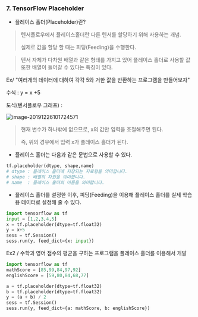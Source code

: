 ### 7. TensorFlow Placeholder

- 플레이스 홀더(Placeholder)란?

> 텐서플로우에서 플레이스홀더란 다른 텐서를 할당하기 위해 사용하는 개념.
>
> 실제로 값을 할당 할 때는 피딩(Feeding)을 수행한다. 

> 텐서 자체가 다차원 배열과 같은 형태를 가지고 있어 플레이스 홀더로 사용할 값 또한 배열이 들어갈 수 있다는 특징이 있다.

Ex/ "여러개의 데이터에 대하여 각각 5와 거한 값을 반환하는 프로그램을 만들어보자"

수식 : y = x +5 

도식(텐서플로우 그래프) : 

![image-20191226101724571](C:\Users\student\Desktop\TIL\TIL\image\image-20191226101724571.png)

> 현재 변수가 하나밖에 없으므로, x의 값만 입력을 조절해주면 된다. 
>
> 즉, 위의 경우에서 입력 x가 플레이스 홀더가 된다. 

- 플레이스 홀더는 다음과 같은 문법으로 사용할 수 있다. 

```python
tf.placeholder(dtype, shape,name)
# dtype : 플레이스 홀더에 저장되는 자료형을 의미합니다. 
# shape : 배열의 차원을 의미합니다. 
# name 	: 플레이스 홀더의 이름을 의미합니다. 
```

- 플레이스 홀더를 설정한 이후, 피딩(Feeding)을 이용해 플레이스 홀더를 실제 학습용 데이터로 설정해 줄 수 있다. 

```python
import tensorflow as tf 
input = [1,2,3,4,5]
x = tf.placeholder(dtype=tf.float32)
y = x+5
sess = tf.Session()
sess.run(y, feed_dict={x: input})
```



Ex2 / 수학과 영어 점수의 평균을 구하는 프로그램을 플레이스 홀더를 이용해서 개발

```python
import tensorflow as tf 
mathScore = [85,99,84,97,92]
englishScore = [59,80,84,68,77]

a = tf.placeholder(dtype=tf.float32)
b = tf.placeholder(dtype=tf.float32)
y = (a + b) / 2
sess = tf.Session()
sess.run(y, feed_dict={a: mathScore, b: englishScore})
```

